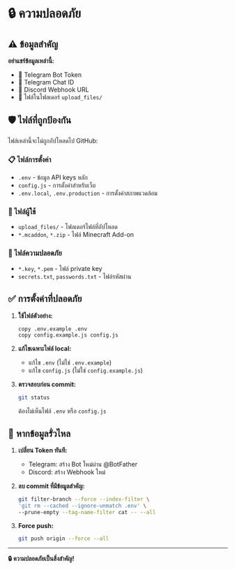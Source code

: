 # 🔒 ความปลอดภัย

## ⚠️ ข้อมูลสำคัญ

**อย่าแชร์ข้อมูลเหล่านี้:**
- 🔑 Telegram Bot Token
- 💬 Telegram Chat ID  
- 🔗 Discord Webhook URL
- 📁 ไฟล์ในโฟลเดอร์ `upload_files/`

## 🛡️ ไฟล์ที่ถูกป้องกัน

ไฟล์เหล่านี้จะไม่ถูกอัปโหลดไป GitHub:

### 📋 ไฟล์การตั้งค่า
- `.env` - ข้อมูล API keys หลัก
- `config.js` - การตั้งค่าสำหรับเว็บ
- `.env.local`, `.env.production` - การตั้งค่าสภาพแวดล้อม

### 📁 ไฟล์ผู้ใช้
- `upload_files/` - โฟลเดอร์ไฟล์ที่อัปโหลด
- `*.mcaddon`, `*.zip` - ไฟล์ Minecraft Add-on

### 🔐 ไฟล์ความปลอดภัย
- `*.key`, `*.pem` - ไฟล์ private key
- `secrets.txt`, `passwords.txt` - ไฟล์รหัสผ่าน

## ✅ การตั้งค่าที่ปลอดภัย

1. **ใช้ไฟล์ตัวอย่าง:**
   ```bash
   copy .env.example .env
   copy config.example.js config.js
   ```

2. **แก้ไขเฉพาะไฟล์ local:**
   - แก้ไข `.env` (ไม่ใช่ `.env.example`)
   - แก้ไข `config.js` (ไม่ใช่ `config.example.js`)

3. **ตรวจสอบก่อน commit:**
   ```bash
   git status
   ```
   ต้องไม่เห็นไฟล์ `.env` หรือ `config.js`

## 🚨 หากข้อมูลรั่วไหล

1. **เปลี่ยน Token ทันที:**
   - Telegram: สร้าง Bot ใหม่ผ่าน @BotFather
   - Discord: สร้าง Webhook ใหม่

2. **ลบ commit ที่มีข้อมูลสำคัญ:**
   ```bash
   git filter-branch --force --index-filter \
   'git rm --cached --ignore-unmatch .env' \
   --prune-empty --tag-name-filter cat -- --all
   ```

3. **Force push:**
   ```bash
   git push origin --force --all
   ```

---
**🔒 ความปลอดภัยเป็นสิ่งสำคัญ!**